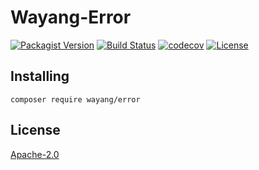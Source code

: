 # Wayang-Error
[![Packagist Version](https://img.shields.io/packagist/v/wayang/error)](https://packagist.org/packages/wayang/error)
[![Build Status](https://github.com/yudhatamaaditiyara/Wayang-Error/workflows/ci/badge.svg?branch=master)](https://github.com/yudhatamaaditiyara/Wayang-Error/actions)
[![codecov](https://codecov.io/gh/yudhatamaaditiyara/Wayang-Error/branch/master/graph/badge.svg?token=gEaVjkyFgx)](https://codecov.io/gh/yudhatamaaditiyara/Wayang-Error)
[![License](https://img.shields.io/packagist/l/wayang/error)](https://github.com/yudhatamaaditiyara/Wayang-Error/blob/master/LICENSE)

## Installing
```
composer require wayang/error
```

## License
[Apache-2.0](https://github.com/yudhatamaaditiyara/Wayang-Error/blob/master/LICENSE)